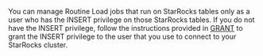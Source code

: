 
You can manage Routine Load jobs that run on StarRocks tables only as a user who has the INSERT privilege on those StarRocks tables. If you do not have the INSERT privilege, follow the instructions provided in [GRANT](../../sql-reference/sql-statements/account-management/GRANT.md) to grant the INSERT privilege to the user that you use to connect to your StarRocks cluster.
